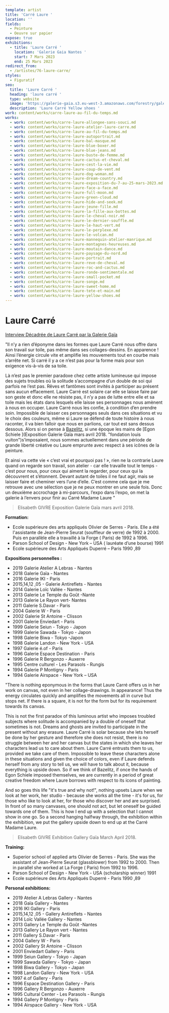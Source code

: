 ```yaml
---
template: artist
title: 'Carré Laure '
location: ''
fields:
  - Peinture
  - Oeuvre sur papier
expose: true
exhibitions:
  - title: 'Laure Carré '
    location: 'Galerie Gaia Nantes '
    start: 7 Mars 2023
    end: 25 Mars 2023
redirect_from:
  - /artistes/76-laure-carre/
styles:
  - Figuratif
seo:
  title: 'Laure Carré '
  heading: 'laure carré '
  type: website
  image: 'https://galerie-gaia.s3.eu-west-3.amazonaws.com/forestry/galerie gaia-laure carre-yellow shoes.jpg'
  description: 'Laure Carré Yellow shoes '
work: content/works/carre-laure-au-fil-du-temps.md
works:
  - work: content/works/carre-laure-allongee-sans-souci.md
  - work: content/works/carre-laure-atelier-laure-carre.md
  - work: content/works/carre-laure-au-fil-du-temps.md
  - work: content/works/carre-laure-autoportrait.md
  - work: content/works/carre-laure-bal-masque.md
  - work: content/works/carre-laure-blue-boxer.md
  - work: content/works/carre-laure-blue-jeans.md
  - work: content/works/carre-laure-buste-de-femme.md
  - work: content/works/carre-laure-cactus-et-cheval.md
  - work: content/works/carre-laure-cest-la-vie.md
  - work: content/works/carre-laure-coup-de-vent.md
  - work: content/works/carre-laure-dog-woman.md
  - work: content/works/carre-laure-dream-country.md
  - work: content/works/carre-laure-exposition-du-7-au-25-mars-2023.md
  - work: content/works/carre-laure-face-a-face.md
  - work: content/works/carre-laure-full-moon.md
  - work: content/works/carre-laure-green-cloud.md
  - work: content/works/carre-laure-hide-and-seek.md
  - work: content/works/carre-laure-jeune-fille.md
  - work: content/works/carre-laure-la-fille-aux-bottes.md
  - work: content/works/carre-laure-le-cheval-noir.md
  - work: content/works/carre-laure-le-dernier-souffle.md
  - work: content/works/carre-laure-le-haut-vert.md
  - work: content/works/carre-laure-le-perplexe.md
  - work: content/works/carre-laure-le-volcan.md
  - work: content/works/carre-laure-mannequin-atelier-manrique.md
  - work: content/works/carre-laure-montagnes-heureuses.md
  - work: content/works/carre-laure-moutain-dance.md
  - work: content/works/carre-laure-paysage-du-nord.md
  - work: content/works/carre-laure-portrait.md
  - work: content/works/carre-laure-reve-de-cheval.md
  - work: content/works/carre-laure-roc-and-cactus.md
  - work: content/works/carre-laure-ronde-sentimentale.md
  - work: content/works/carre-laure-small-pocket.md
  - work: content/works/carre-laure-songe.md
  - work: content/works/carre-laure-sweet-home.md
  - work: content/works/carre-laure-tete-et-main.md
  - work: content/works/carre-laure-yellow-shoes.md
---
```

# Laure Carré

[Interview Décadrée de Laure Carré par la Galerie Gaïa](https://youtu.be/_yZm3PLM4Z4 "interview galerie gaia laure carré")

"Il n’y a rien d’éponyme dans les formes que Laure Carré nous offre dans son travail sur toile, pas même dans ses collages-dessins. En apparence ! Ainsi l’énergie circule  vite et amplifie les mouvements tout en courbe mais s’arrête net. Si carré il y a ce n’est pas pour la forme mais pour son exigence vis-à-vis de sa toile.

Là n’est pas le premier paradoxe chez cette artiste lumineuse qui impose des sujets troubles où la solitude s’accompagne d’un double de soi qui parfois ne l’est pas. Rêves et fantômes sont invités à participer au présent sans aucun effacement. Laure Carré est solaire car elle se laisse faire par son geste et donc elle ne résiste pas, il n’y a pas de lutte entre elle et sa toile mais les états dans lesquels elle laisse ses personnages nous amènent à nous en occuper. Laure Carré nous les confie, à condition d’en prendre soin. Impossible de laisser ces personnages seuls dans ces situations et vu le choix des couleurs, même si Laure se défend de toute histoire à nous raconter, il va bien falloir que nous en parlions, car tout est sans dessus dessous. Alors si on pense à [Bazelitz](https://galeriegaia.fr/artists/estampes/ "bazelitz estampe putman"), si une époque les mains de [Egon Schiele ](Exposition Galerie Gaïa mars avril 2018. "fondation louis vuiton")s’imposaient, nous sommes actuellement dans une période de grande liberté créative ou Laure emprunte avec respect à ses icônes de la peinture.

Et ainsi va cette vie « c’est vrai et pourquoi pas ! », rien ne la contrarie Laure quand on regarde son travail, son atelier - car elle travaille tout le temps - c’est pour nous, pour ceux qui aiment la regarder, pour ceux qui la découvrent et s’étonnent. Devant autant de toiles il ne faut agir, mais se laisser faire et cheminer vers l’une d’elle. C’est comme cela que je me retrouve avec une sélection que je ne peux montrer en une seule fois. Donc un deuxième accrochage à mi-parcours, l’expo dans l’expo, on met la galerie à l’envers pour finir au Carré Madame Laure "

> Elisabeth GIVRE Exposition Galerie Gaïa mars avril 2018.

**Formation:**

* Ecole supérieure des arts appliqués Olivier de Serres - Paris. Elle a été l'assistante de Jean-Pierre Seurat (souffleur de verre) de 1992 à 2000. Puis en parallèle elle a travaillé à la Forge ( Paris)  de 1992 à 1996.
* Parson School of Design - New York – USA ( lauréate d’une bourse) 1991
* Ecole supérieure des Arts Appliqués Duperré – Paris 1990 ,89

**Expositions personnelles :**

* 2019 Galerie Atelier A Lebras - Nantes
* 2018 Galerie Gaïa - Nantes
* 2016 Galerie IKI - Paris
* 2015,14,12 ,05 - Galerie Antireflets - Nantes
* 2014 Galerie Loïc Vallée - Nantes
* 2013 Galerie Le Temple du Goût -Nante
* 2013 Galerie Le Rayon vert- Nantes
* 2011 Galerie S.Davar - Paris
* 2004 Galerie W - Paris
* 2002 Galerie St Antoine - Clisson
* 2001 Galerie Enviedart - Paris
* 1999 Galerie Seiun - Tokyo - Japon
* 1999 Galerie Sawada - Tokyo - Japon
* 1998 Galerie Biwa - Tokyo -Japon
* 1998 Galerie Landon - New York - USA
* 1997 Galerie é.of - Paris
* 1996 Galerie Espace Destination - Paris
* 1996 Galerie R Bergonzo - Auxerre
* 1995 Centre culturel - Les Parasols - Rungis
* 1994 Galerie P Montigny - Paris
* 1994 Galerie Airspace - New York – USA

"There is nothing eponymous in the forms that Laure Carré offers us in her work on canvas, not even in her collage-drawings. In appearance! Thus the energy circulates quickly and amplifies the movements all in curve but stops net. If there is a square, it is not for the form but for its requirement towards its canvas.

This is not the first paradox of this luminous artist who imposes troubled subjects where solitude is accompanied by a double of oneself that sometimes is not. Dreams and ghosts are invited to participate in the present without any erasure. Laure Carré is solar because she lets herself be done by her gesture and therefore she does not resist, there is no struggle between her and her canvas but the states in which she leaves her characters lead us to care about them. Laure Carré entrusts them to us, provided we take care of them. Impossible to leave these characters alone in these situations and given the choice of colors, even if Laure defends herself from any story to tell us, we will have to talk about it, because everything is upside down. So if we think of Bazelitz, if once the hands of Egon Schiele imposed themselves, we are currently in a period of great creative freedom where Laure borrows with respect to its icons of painting.

And so goes this life "it's true and why not!", nothing upsets Laure when we look at her work, her studio - because she works all the time - it's for us, for those who like to look at her, for those who discover her and are surprised. In front of so many canvases, one should not act, but let oneself be guided towards one of them. This is how I end up with a selection that I cannot show in one go. So a second hanging halfway through, the exhibition within the exhibition, we put the gallery upside down to end up at the Carré Madame Laure.

> Elisabeth GIVRE Exhibition Gallery Gaïa March April 2018.

**Training:**

* Superior school of applied arts Olivier de Serres - Paris. She was the assistant of Jean-Pierre Seurat (glassblower) from 1992 to 2000. Then in parallel she worked at La Forge ( Paris) from 1992 to 1996.
* Parson School of Design - New York - USA (scholarship winner) 1991
* Ecole supérieure des Arts Appliqués Duperré - Paris 1990 ,89

**Personal exhibitions:**

* 2019 Atelier A Lebras Gallery - Nantes
* 2018 Gaïa Gallery - Nantes
* 2016 IKI Gallery - Paris
* 2015,14,12 ,05 - Gallery Antireflets - Nantes
* 2014 Loïc Vallée Gallery - Nantes
* 2013 Gallery Le Temple du Goût -Nantes
* 2013 Gallery Le Rayon vert - Nantes
* 2011 Gallery S.Davar - Paris
* 2004 Gallery W - Paris
* 2002 Gallery St Antoine - Clisson
* 2001 Enviedart Gallery - Paris
* 1999 Seiun Gallery - Tokyo - Japan
* 1999 Sawada Gallery - Tokyo - Japan
* 1998 Biwa Gallery - Tokyo - Japan
* 1998 Landon Gallery - New York - USA
* 1997 é.of Gallery - Paris
* 1996 Espace Destination Gallery - Paris
* 1996 Gallery R Bergonzo - Auxerre
* 1995 Cultural Center - Les Parasols - Rungis
* 1994 Gallery P Montigny - Paris
* 1994 Airspace Gallery - New York - USA
